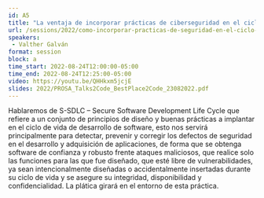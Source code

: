 ```yaml
---
id: A5
title: "La ventaja de incorporar prácticas de ciberseguridad en el ciclo de vida de desarrollo de software"
url: /sessions/2022/como-incorporar-practicas-de-seguridad-en-el-ciclo-de-vida-de-desarrollo-de-software
speakers:
 - Valther Galván
format: session
block: a
time_start: 2022-08-24T12:00:00-05:00
time_end: 2022-08-24T12:25:00-05:00
video: https://youtu.be/QHHkxm5jcjE
slides: 2022/PROSA_Talks2Code_BestPlace2Code_23082022.pdf
---
```


Hablaremos de S-SDLC – Secure Software Development Life Cycle que refiere a un conjunto de principios de diseño y buenas prácticas a implantar en el ciclo de vida de desarrollo de software, esto nos servirá principalmente para detectar, prevenir y corregir los defectos de seguridad en el desarrollo y adquisición de aplicaciones, de forma que se obtenga software de confianza y robusto frente ataques maliciosos, que realice solo las funciones para las que fue diseñado, que esté libre de vulnerabilidades, ya sean intencionalmente diseñadas o accidentalmente insertadas durante su ciclo de vida y se asegure su  integridad, disponibilidad y confidencialidad. La plática girará en el entorno de esta práctica.